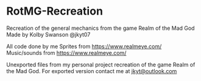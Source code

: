 # RotMG-Recreation
Recreation of the general mechanics from the game Realm of the Mad God
Made by Kolby Swanson @jkyt07

All code done by me
Sprites from https://www.realmeye.com/
Music/sounds from https://www.realmeye.com/

Unexported files from my personal project recreation of the game Realm of the Mad God.
For exported version contact me at jkyt@outlook.com